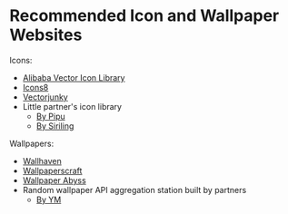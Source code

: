 # Recommended Icon and Wallpaper Websites

Icons:
- [Alibaba Vector Icon Library](https://www.iconfont.cn/)
- [Icons8](https://icons8.com/)
- [Vectorjunky](https://www.iconfinder.com/)
- Little partner's icon library
    - [By Pipu](https://pipuwong.com/en/free-icons-for-self-hosted)
    - [By Siriling](https://siriling.github.io/my-icons/dist)

Wallpapers:
- [Wallhaven](https://wallhaven.cc/)
- [Wallpaperscraft](https://wallpaperscraft.com/)
- [Wallpaper Abyss](https://wall.alphacoders.com/)
- Random wallpaper API aggregation station built by partners
    - [By YM](https://img-api.yumo.icu/)
